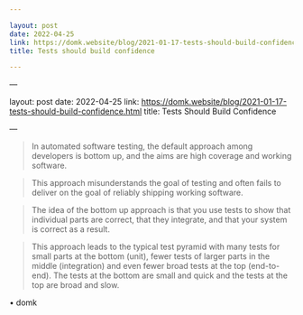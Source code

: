 ```yaml
---

layout: post
date: 2022-04-25
link: https://domk.website/blog/2021-01-17-tests-should-build-confidence.html
title: Tests should build confidence

---
```


—

layout: post
date: 2022-04-25
link: https://domk.website/blog/2021-01-17-tests-should-build-confidence.html
title: Tests Should Build Confidence

—

> In automated software testing, the default approach among developers is bottom up, and the aims are high coverage and working software. 

> This approach misunderstands the goal of testing and often fails to deliver on the goal of reliably shipping working software.

> The idea of the bottom up approach is that you use tests to show that individual parts are correct, that they integrate, and that your system is correct as a result.

> This approach leads to the typical test pyramid with many tests for small parts at the bottom (unit), fewer tests of larger parts in the middle (integration) and even fewer broad tests at the top (end-to-end). The tests at the bottom are small and quick and the tests at the top are broad and slow.

• domk